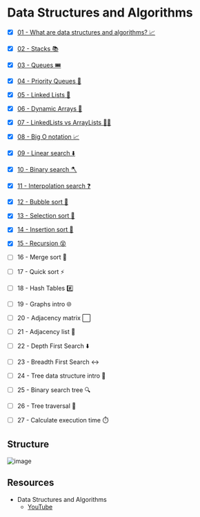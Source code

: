 # Data Structures and Algorithms

* [x] [01 - What are data structures and algorithms? 📈](./01-what-is-dsa/README.md)
* [x] [02 - Stacks 📚](./02-stacks/README.md)
* [x] [03 - Queues 🎟️](./03-queues/README.md)
* [x] [04 - Priority Queues 🥇](./04-priority/README.md)
* [x] [05 - Linked Lists 🔗](./05-linked-list/README.md)
* [x] [06 - Dynamic Arrays 🌱](./06-dynamic-array/README.md)
* [x] [07 - LinkedLists vs ArrayLists 🤼‍♂️](./07-vs/README.md)
* [x] [08 - Big O notation 📈](./08-big-o/README.md)
* [x] [09 - Linear search ⬇️](./09-linear-search/README.md)
* [x] [10 - Binary search 🪓](./10-binary-search/README.md)
* [x] [11 - Interpolation search ❓](./11-interpolation-search/README.md)
* [x] [12 - Bubble sort 🤿](./12-bubble-sort/README.md)
* [x] [13 - Selection sort 🔦](./13-selection-sort/README.md)
* [x] [14 - Insertion sort 🧩](./14-insertion-sort/README.md)
* [x] [15 - Recursion 😵](./15-recursion/README.md)
* [ ] 16 - Merge sort 🔪
* [ ] 17 - Quick sort ⚡
* [ ] 18 - Hash Tables #️⃣
* [ ] 19 - Graphs intro 🌐
* [ ] 20 - Adjacency matrix ⬜
* [ ] 21 - Adjacency list 📑
* [ ] 22 - Depth First Search ⬇️
* [ ] 23 - Breadth First Search ↔️
* [ ] 24 - Tree data structure intro 🌳
* [ ] 25 - Binary search tree 🔍
* [ ] 26 - Tree traversal 🧗
* [ ] 27 - Calculate execution time ⏱️


## Structure

![image](https://user-images.githubusercontent.com/76637730/210957730-892d6505-a39a-4e6a-8897-8be669d1b8cf.png)

## Resources 

* Data Structures and Algorithms
  - [YouTube](https://www.youtube.com/watch?v=CBYHwZcbD-s&t=11)
